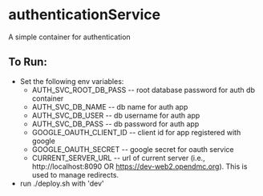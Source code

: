 # authenticationService
A simple container for authentication
## To Run:
* Set the following env variables:
  * AUTH_SVC_ROOT_DB_PASS  -- root database password for auth db container
  * AUTH_SVC_DB_NAME  -- db name for auth app
  * AUTH_SVC_DB_USER  -- db username for auth app
  * AUTH_SVC_DB_PASS  -- db password for auth app
  * GOOGLE_OAUTH_CLIENT_ID  -- client id for app registered with google
  * GOOGLE_OAUTH_SECRET  -- google secret for oauth service
  * CURRENT_SERVER_URL  -- url of current server (i.e., http://localhost:8090 OR https://dev-web2.opendmc.org). This is used to manage redirects.
* run ./deploy.sh with 'dev'